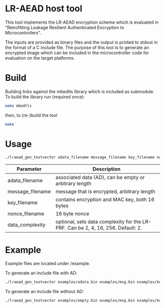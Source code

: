 # LR-AEAD host tool

This tool implements the LR-AEAD encryption scheme which is evaluated in "Retrofitting Leakage Resilient Authenticated Encryption to Microcontrollers".

The inputs are provided as binary files and the output is printed to stdout in
the format of a C include file.
The purpose of this tool is to generate an encrypted image which can be included
in the microcontroller code for evaluation on the target platforms.


# Build

Building links against the mbedtls library which is included as submodule.
To build the library run (required once):

```bash
make mbedtls
```

then, to (re-)build the tool
```bash
make
```

# Usage

```bash
./lraead_gen_testvector adata_filename message_filename key_filename nonce_filename [data_complexity]
```

| Parameter        | Description                                                                      |
|------------------| ---------------------------------------------------------------------------------|
| adata_filename   | associated data (AD), can be empty or arbitrary length                           |
| message_filename | message that is encrypted, arbitrary length                                      |
| key_filename     | contains encryption and MAC key, both 16 bytes                                   |
| nonce_filename   | 16 byte nonce                                                                    |
| data_complexity  | optional, sets data complexity for the LR-PRF. Can be 2, 4, 16, 256. Default: 2. |


# Example

Example files are located under /example.

To generate an include file with AD:
```bash
./lraead_gen_testvector examples/adata.bin examples/msg.bin examples/keys.bin examples/nonce.bin
```

To generate an include file without AD:
```bash
./lraead_gen_testvector examples/empty.bin examples/msg.bin examples/keys.bin examples/nonce.bin
```
